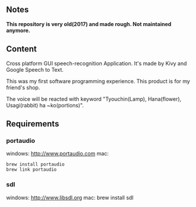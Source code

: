 ## Notes

**This repository is very old(2017) and made rough. Not maintained anymore.**

## Content
Cross platform GUI speech-recognition Application. It's made by Kivy and Google Speech to Text.

This was my first software programming experience. This product is for my friend's shop.

The voice will be reacted with keyword "Tyouchin(Lamp), Hana(flower), Usagi(rabbit) ha ~ko(portions)".

## Requirements
### portaudio
windows: http://www.portaudio.com
mac:
```
brew install portaudio
brew link portaudio
```

### sdl
windows: http://www.libsdl.org
mac: brew install sdl
